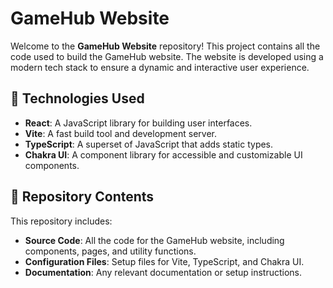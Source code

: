 # GameHub Website

Welcome to the **GameHub Website** repository! This project contains all the code used to build the GameHub website. The website is developed using a modern tech stack to ensure a dynamic and interactive user experience.

## 🚀 Technologies Used

- **React**: A JavaScript library for building user interfaces.
- **Vite**: A fast build tool and development server.
- **TypeScript**: A superset of JavaScript that adds static types.
- **Chakra UI**: A component library for accessible and customizable UI components.

## 📂 Repository Contents

This repository includes:

- **Source Code**: All the code for the GameHub website, including components, pages, and utility functions.
- **Configuration Files**: Setup files for Vite, TypeScript, and Chakra UI.
- **Documentation**: Any relevant documentation or setup instructions.
